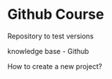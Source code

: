# Github Course

Repository to test versions

knowledge base - Github

How to create a new project?
